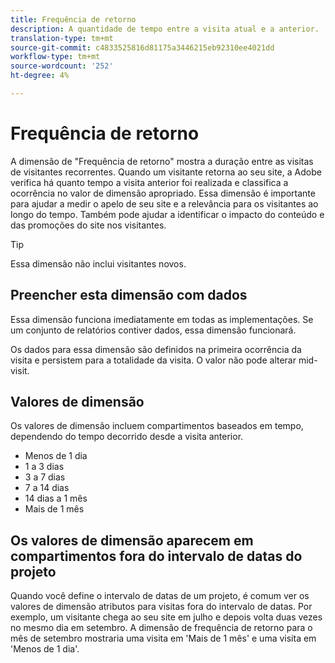 ```yaml
---
title: Frequência de retorno
description: A quantidade de tempo entre a visita atual e a anterior.
translation-type: tm+mt
source-git-commit: c4833525816d81175a3446215eb92310ee4021dd
workflow-type: tm+mt
source-wordcount: '252'
ht-degree: 4%

---
```



# Frequência de retorno

A dimensão de &quot;Frequência de retorno&quot; mostra a duração entre as visitas de visitantes recorrentes. Quando um visitante retorna ao seu site, a Adobe verifica há quanto tempo a visita anterior foi realizada e classifica a ocorrência no valor de dimensão apropriado. Essa dimensão é importante para ajudar a medir o apelo de seu site e a relevância para os visitantes ao longo do tempo. Também pode ajudar a identificar o impacto do conteúdo e das promoções do site nos visitantes.

>[!TIP]
>
>Essa dimensão não inclui visitantes novos.

## Preencher esta dimensão com dados

Essa dimensão funciona imediatamente em todas as implementações. Se um conjunto de relatórios contiver dados, essa dimensão funcionará.

Os dados para essa dimensão são definidos na primeira ocorrência da visita e persistem para a totalidade da visita. O valor não pode alterar mid-visit.

## Valores de dimensão

Os valores de dimensão incluem compartimentos baseados em tempo, dependendo do tempo decorrido desde a visita anterior.

* Menos de 1 dia
* 1 a 3 dias
* 3 a 7 dias
* 7 a 14 dias
* 14 dias a 1 mês
* Mais de 1 mês

## Os valores de dimensão aparecem em compartimentos fora do intervalo de datas do projeto

Quando você define o intervalo de datas de um projeto, é comum ver os valores de dimensão atributos para visitas fora do intervalo de datas. Por exemplo, um visitante chega ao seu site em julho e depois volta duas vezes no mesmo dia em setembro. A dimensão de frequência de retorno para o mês de setembro mostraria uma visita em &#39;Mais de 1 mês&#39; e uma visita em &#39;Menos de 1 dia&#39;.